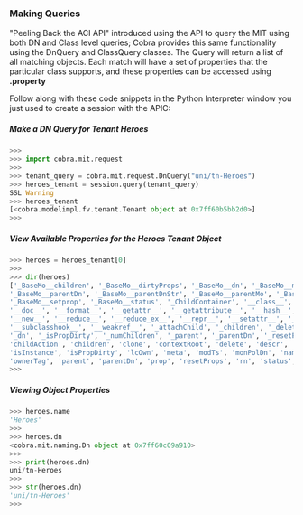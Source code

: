 ### Making Queries
"Peeling Back the ACI API" introduced using the API to query the MIT using both DN and Class level queries; Cobra provides this same functionality using the DnQuery and ClassQuery classes. The Query will return a list of all matching objects. Each match will have a set of properties that the particular class supports, and these properties can be accessed using **.property**

Follow along with these code snippets in the Python Interpreter window you just used to create a session with the APIC:

##### Make a DN Query for Tenant Heroes
```python
>>> 
>>> import cobra.mit.request
>>> 
>>> tenant_query = cobra.mit.request.DnQuery("uni/tn-Heroes")
>>> heroes_tenant = session.query(tenant_query)
SSL Warning
>>> heroes_tenant
[<cobra.modelimpl.fv.tenant.Tenant object at 0x7ff60b5bb2d0>]
>>>
```

##### View Available Properties for the Heroes Tenant Object
```python
>>> heroes = heroes_tenant[0]
>>> 
>>> dir(heroes)
['_BaseMo__children', '_BaseMo__dirtyProps', '_BaseMo__dn', '_BaseMo__meta', '_BaseMo__modifyChild', 
'_BaseMo__parentDn', '_BaseMo__parentDnStr', '_BaseMo__parentMo', '_BaseMo__rn', '_BaseMo__setModified', 
'_BaseMo__setprop', '_BaseMo__status', '_ChildContainer', '__class__', '__delattr__', '__dict__', 
'__doc__', '__format__', '__getattr__', '__getattribute__', '__hash__', '__init__', '__module__', 
'__new__', '__reduce__', '__reduce_ex__', '__repr__', '__setattr__', '__sizeof__', '__str__', 
'__subclasshook__', '__weakref__', '_attachChild', '_children', '_delete', '_detachChild', '_dirtyProps', 
'_dn', '_isPropDirty', '_numChildren', '_parent', '_parentDn', '_resetProps', '_rn', '_setParent', '_status', 
'childAction', 'children', 'clone', 'contextRoot', 'delete', 'descr', 'dirtyProps', 'dn', 
'isInstance', 'isPropDirty', 'lcOwn', 'meta', 'modTs', 'monPolDn', 'name', 'numChildren', 'ownerKey', 
'ownerTag', 'parent', 'parentDn', 'prop', 'resetProps', 'rn', 'status', 'uid', 'update']
>>> 
```

##### Viewing Object Properties
```python
>>> heroes.name
'Heroes'
>>> 
>>> heroes.dn
<cobra.mit.naming.Dn object at 0x7ff60c09a910>
>>>
>>> print(heroes.dn)
uni/tn-Heroes
>>> 
>>> str(heroes.dn)
'uni/tn-Heroes'
>>> 
```
